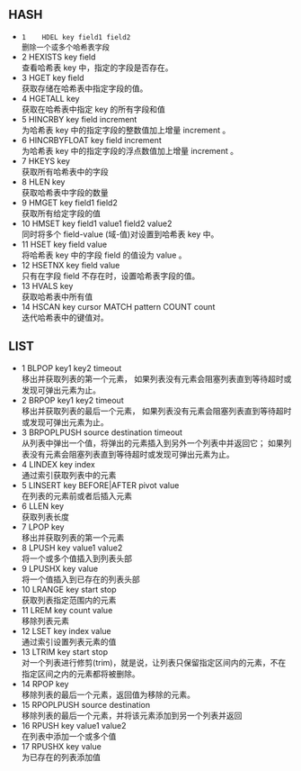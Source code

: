 
## HASH
* `1	HDEL key field1 field2`
<br/><font size=2>删除一个或多个哈希表字段</font>
* 2	HEXISTS key field 
<br/>查看哈希表 key 中，指定的字段是否存在。
* 3	HGET key field 
<br/>获取存储在哈希表中指定字段的值。
* 4	HGETALL key 
<br/>获取在哈希表中指定 key 的所有字段和值
* 5	HINCRBY key field increment 
<br/>为哈希表 key 中的指定字段的整数值加上增量 increment 。
* 6	HINCRBYFLOAT key field increment 
<br/>为哈希表 key 中的指定字段的浮点数值加上增量 increment 。
* 7	HKEYS key 
<br/>获取所有哈希表中的字段
* 8	HLEN key 
<br/>获取哈希表中字段的数量
* 9	HMGET key field1 field2
<br/>获取所有给定字段的值
* 10	HMSET key field1 value1 field2 value2 
<br/>同时将多个 field-value (域-值)对设置到哈希表 key 中。
* 11	HSET key field value 
<br/>将哈希表 key 中的字段 field 的值设为 value 。
* 12	HSETNX key field value 
<br/>只有在字段 field 不存在时，设置哈希表字段的值。
* 13	HVALS key 
<br/>获取哈希表中所有值
* 14	HSCAN key cursor MATCH pattern COUNT count
<br/>迭代哈希表中的键值对。
## LIST
* 1	BLPOP key1 key2 timeout 
    <br/>移出并获取列表的第一个元素， 如果列表没有元素会阻塞列表直到等待超时或发现可弹出元素为止。
* 2	BRPOP key1 key2 timeout 
 <br/>移出并获取列表的最后一个元素， 如果列表没有元素会阻塞列表直到等待超时或发现可弹出元素为止。
* 3	BRPOPLPUSH source destination timeout 
 <br/>从列表中弹出一个值，将弹出的元素插入到另外一个列表中并返回它； 如果列表没有元素会阻塞列表直到等待超时或发现可弹出元素为止。
* 4	LINDEX key index 
 <br/>通过索引获取列表中的元素
* 5	LINSERT key BEFORE|AFTER pivot value 
 <br/>在列表的元素前或者后插入元素
* 6	LLEN key 
 <br/>获取列表长度
* 7	LPOP key 
 <br/>移出并获取列表的第一个元素
* 8	LPUSH key value1 value2
 <br/>将一个或多个值插入到列表头部
* 9	LPUSHX key value 
 <br/>将一个值插入到已存在的列表头部
* 10	LRANGE key start stop 
 <br/>获取列表指定范围内的元素
* 11	LREM key count value 
 <br/>移除列表元素
* 12	LSET key index value 
 <br/>通过索引设置列表元素的值
* 13	LTRIM key start stop 
 <br/>对一个列表进行修剪(trim)，就是说，让列表只保留指定区间内的元素，不在指定区间之内的元素都将被删除。
* 14	RPOP key 
 <br/>移除列表的最后一个元素，返回值为移除的元素。
* 15	RPOPLPUSH source destination 
 <br/>移除列表的最后一个元素，并将该元素添加到另一个列表并返回
* 16	RPUSH key value1 value2
 <br/>在列表中添加一个或多个值
* 17	RPUSHX key value 
 <br/>为已存在的列表添加值

